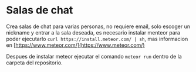 
# Salas de chat
Crea salas de chat para varias personas, no requiere email, solo escoger un nickname y entrar a la sala deseada, es necesario instalar menteor para poder ejecutarlo `curl https://install.meteor.com/ | sh`, mas informacion en [https://www.meteor.com/](https://www.meteor.com/)

Despues de instalar meteor ejecutar  el comando `meteor run` dentro de la carpeta del repositorio.
